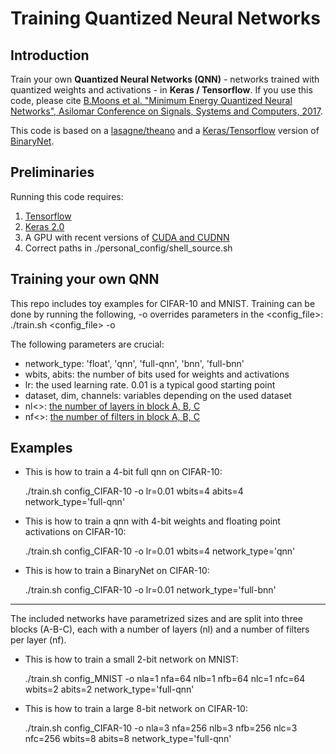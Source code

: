 # Training Quantized Neural Networks

## Introduction
Train your own __Quantized Neural Networks (QNN)__ - networks trained with quantized weights and activations - in __Keras / Tensorflow__.
If you use this code, please cite [B.Moons et al. "Minimum Energy Quantized Neural Networks", Asilomar Conference on Signals, Systems and Computers, 2017](https://www.linkedin.com/in/bert-moons-41867143/).

This code is based on a [lasagne/theano](https://github.com/MatthieuCourbariaux/BinaryNet) and a [Keras/Tensorflow](https://github.com/DingKe/BinaryNet) version of [BinaryNet](https://papers.nips.cc/paper/6573-binarized-neural-networks).

## Preliminaries
Running this code requires:
1. [Tensorflow](https://www.tensorflow.org/install/)
2. [Keras 2.0](https://keras.io/)
3. A GPU with recent versions of [CUDA and CUDNN](https://developer.nvidia.com/cudnn)
4. Correct paths in ./personal_config/shell_source.sh

## Training your own QNN

This repo includes toy examples for CIFAR-10 and MNIST.
Training can be done by running the following, -o overrides parameters in the <config_file>:
  ./train.sh <config_file> -o <override parameters>
  
The following parameters are crucial:
* network_type: 'float', 'qnn', 'full-qnn', 'bnn', 'full-bnn'
* wbits, abits: the number of bits used for weights and activations
* lr: the used learning rate. 0.01 is a typical good starting point
* dataset, dim, channels: variables depending on the used dataset
* nl<>: [the number of layers in block A, B, C](https://www.linkedin.com/in/bert-moons-41867143/)
* nf<>: [the number of filters in block A, B, C](https://www.linkedin.com/in/bert-moons-41867143/)

## Examples 
* This is how to train a 4-bit full qnn on CIFAR-10:

  ./train.sh config_CIFAR-10 -o lr=0.01 wbits=4 abits=4 network_type='full-qnn'
  
* This is how to train a qnn with 4-bit weights and floating point activations on CIFAR-10:

  ./train.sh config_CIFAR-10 -o lr=0.01 wbits=4 network_type='qnn'
  
* This is how to train a BinaryNet on CIFAR-10:

  ./train.sh config_CIFAR-10 -o lr=0.01 network_type='full-bnn'
  
*** 
The included networks have parametrized sizes and are split into three blocks (A-B-C), each with a number of layers (nl) and a number of filters per layer (nf).

* This is how to train a small 2-bit network on MNIST:

  ./train.sh config_MNIST -o nla=1 nfa=64 nlb=1 nfb=64 nlc=1 nfc=64 wbits=2 abits=2 network_type='full-qnn'
  
* This is how to train a large 8-bit network on CIFAR-10:

  ./train.sh config_CIFAR-10 -o nla=3 nfa=256 nlb=3 nfb=256 nlc=3 nfc=256 wbits=8 abits=8 network_type='full-qnn'






